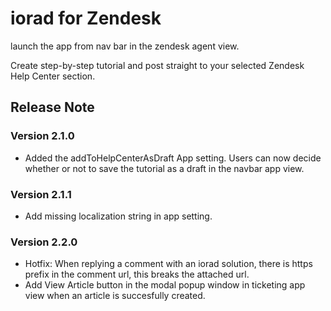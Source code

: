 # iorad for Zendesk

launch the app from nav bar in the zendesk agent view.

Create step-by-step tutorial and post straight to your selected Zendesk Help Center section.

## Release Note

### Version 2.1.0
* Added the addToHelpCenterAsDraft App setting.
Users can now decide whether or not to save the tutorial as a draft in the navbar app view.

### Version 2.1.1
* Add missing localization string in app setting.

### Version 2.2.0
* Hotfix:
  When replying a comment with an iorad solution, there is https prefix in the comment url, this breaks the attached url.
* Add View Article button in the modal popup window in ticketing app view when an article is succesfully created.
